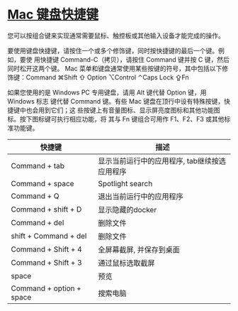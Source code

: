 # [Mac 键盘快捷键](https://support.apple.com/zh-cn/HT201236)

您可以按组合键来实现通常需要鼠标、触控板或其他输入设备才能完成的操作。

要使用键盘快捷键，请按住一个或多个修饰键，同时按快捷键的最后一个键。例如，要使
用快捷键 Command-C（拷贝），请按住 Command 键并按 C 键，然后同时松开这两个键。
Mac 菜单和键盘通常使用某些按键的符号，其中包括以下修饰键：Command ⌘Shift ⇧
Option ⌥Control ⌃Caps Lock ⇪Fn

如果您使用的是 Windows PC 专用键盘，请用 Alt 键代替 Option 键，用 Windows 标志
键代替 Command 键。有些 Mac 键盘在顶行中设有特殊按键，快捷键中也会用到它们；这
些按键上有音量图标、显示屏亮度图标和其他功能图标。按下图标键可执行相应功能，将
其与 Fn 键组合可用作 F1、F2、F3 或其他标准功能键。


| 快捷键  |  描述 |
| ---     |  ---  |
| Command + tab | 显示当前运行中的应用程序, tab继续按选应用程序 |
| Command + space | Spotlight search |
| Command + Q | 退出当前运行中的应用程序 |
| Command + shift + D | 显示隐藏的docker |
| Command + del  | 删除文件 |
| shift + Command + del  | 删除文件 |
| Command + Shift + 4  | 全屏幕截屏, 并保存到桌面 |
| Command + Shift + 3  | 通过鼠标选取截屏 |
| space  | 预览 |
| Command + option + space  | 搜索电脑 |



